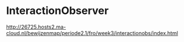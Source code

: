 # InteractionObserver
http://26725.hosts2.ma-cloud.nl/bewijzenmap/periode2.1/fro/week3/interactionobs/index.html
